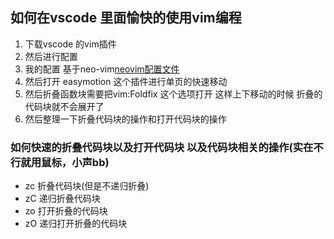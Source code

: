 ## 如何在vscode 里面愉快的使用vim编程
1. 下载vscode 的vim插件
2. 然后进行配置
3. 我的配置 基于neo-vim[neovim配置文件](https://github.com/Aoshisen/neo-vim)
4. 然后打开 easymotion 这个插件进行单页的快速移动
5. 然后折叠函数块需要把vim:Foldfix 这个选项打开 这样上下移动的时候 折叠的代码块就不会展开了
6. 然后整理一下折叠代码块的操作和打开代码块的操作

### 如何快速的折叠代码块以及打开代码块 以及代码块相关的操作(实在不行就用鼠标，小声bb)
- zc 折叠代码块(但是不递归折叠)
- zC 递归折叠代码块
- zo 打开折叠的代码块
- zO 递归打开折叠的代码块
